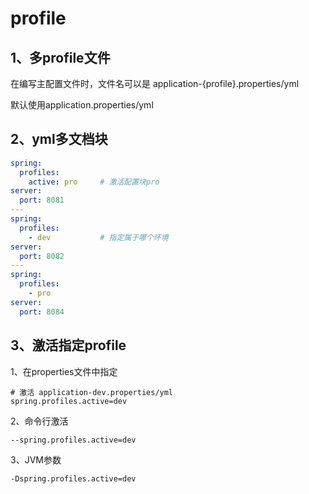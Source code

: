 # profile

## 1、多profile文件

在编写主配置文件时，文件名可以是 application-{profile}.properties/yml

默认使用application.properties/yml



## 2、yml多文档块

```yaml
spring:
  profiles:
    active: pro		# 激活配置块pro
server:
  port: 8081
---
spring:
  profiles:
    - dev			# 指定属于哪个环境
server:
  port: 8082
---
spring:
  profiles:
    - pro
server:
  port: 8084
```



## 3、激活指定profile

1、在properties文件中指定

```properties
# 激活 application-dev.properties/yml
spring.profiles.active=dev
```

2、命令行激活

```sh
--spring.profiles.active=dev
```

3、JVM参数

```sh
-Dspring.profiles.active=dev
```

